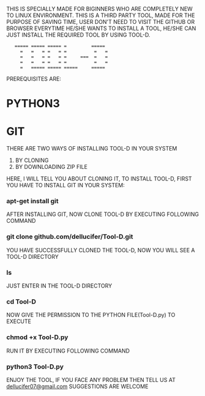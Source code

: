 THIS IS SPECIALLY MADE FOR BIGINNERS WHO ARE COMPLETELY NEW TO LINUX ENVIRONMENT. THIS IS A THIRD PARTY TOOL, MADE FOR THE PURPOSE OF SAVING TIME, USER DON'T NEED TO VISIT THE GITHUB OR BROWSER EVERYTIME HE/SHE WANTS TO INSTALL A TOOL, HE/SHE CAN JUST INSTALL THE REQUIRED TOOL BY USING TOOL-D.
       
       ===== ===== ===== =         =====
         =   =   = =   = =          =   =
         =   =   = =   = =     ===  =   =
         =   =   = =   = =          =   =
         =   ===== ===== =====     =====
      

PREREQUISITES ARE:
# PYTHON3
# GIT

THERE ARE TWO WAYS OF INSTALLING TOOL-D IN YOUR SYSTEM
1) BY CLONING
2) BY DOWNLOADING ZIP FILE


HERE, I WILL TELL YOU ABOUT CLONING IT,
TO INSTALL TOOL-D, FIRST YOU HAVE TO INSTALL GIT IN YOUR SYSTEM:
###    apt-get install git

AFTER INSTALLING GIT, NOW CLONE TOOL-D BY EXECUTING FOLLOWING COMMAND
###    git clone github.com/dellucifer/Tool-D.git
    
YOU HAVE SUCCESSFULLY CLONED THE TOOL-D, NOW YOU WILL SEE A TOOL-D DIRECTORY
###    ls

JUST ENTER IN THE TOOL-D DIRECTORY
###   cd Tool-D

NOW GIVE THE PERMISSION TO THE PYTHON FILE(Tool-D.py) TO EXECUTE
###    chmod +x Tool-D.py

RUN IT BY EXECUTING FOLLOWING COMMAND
###    python3 Tool-D.py

ENJOY THE TOOL,
IF YOU FACE ANY PROBLEM THEN TELL US AT dellucifer07@gmail.com
SUGGESTIONS ARE WELCOME
